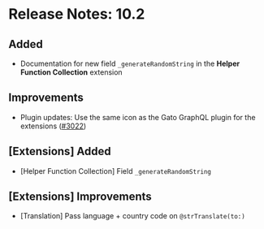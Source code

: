 # Release Notes: 10.2

## Added

- Documentation for new field `_generateRandomString` in the **Helper Function Collection** extension

## Improvements

- Plugin updates: Use the same icon as the Gato GraphQL plugin for the extensions ([#3022](https://github.com/GatoGraphQL/GatoGraphQL/pull/3022))

## [Extensions] Added

- [Helper Function Collection] Field `_generateRandomString`

## [Extensions] Improvements

- [Translation] Pass language + country code on `@strTranslate(to:)`
